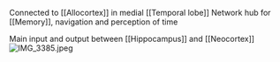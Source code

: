Connected to \[\[Allocortex]] in medial \[\[Temporal lobe]]
Network hub for \[\[Memory]], navigation and perception of time

Main input and output between \[\[Hippocampus]] and \[\[Neocortex]]
![IMG\_3385.jpeg](img_3385.jpeg)

